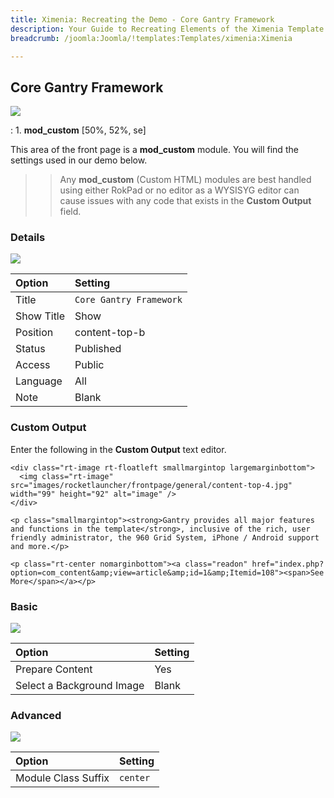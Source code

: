 ```yaml
---
title: Ximenia: Recreating the Demo - Core Gantry Framework
description: Your Guide to Recreating Elements of the Ximenia Template for Joomla
breadcrumb: /joomla:Joomla/!templates:Templates/ximenia:Ximenia

---
```


Core Gantry Framework
-----
![][demo]

:   1. **mod_custom** [50%, 52%, se]

This area of the front page is a **mod_custom** module. You will find the settings used in our demo below.

>> Any **mod_custom** (Custom HTML) modules are best handled using either RokPad or no editor as a WYSISYG editor can cause issues with any code that exists in the **Custom Output** field.

### Details
![][demo2]

| Option     | Setting                  |  
| :--------- | :----------------------- |  
| Title      | `Core Gantry Framework`  |  
| Show Title | Show                     |  
| Position   | content-top-b            |  
| Status     | Published                |  
| Access     | Public                   |  
| Language   | All                      |  
| Note       | Blank                    |  

### Custom Output
Enter the following in the **Custom Output** text editor.

~~~
<div class="rt-image rt-floatleft smallmargintop largemarginbottom">
  <img class="rt-image" src="images/rocketlauncher/frontpage/general/content-top-4.jpg" width="99" height="92" alt="image" />
</div>

<p class="smallmargintop"><strong>Gantry provides all major features and functions in the template</strong>, inclusive of the rich, user friendly administrator, the 960 Grid System, iPhone / Android support and more.</p>

<p class="rt-center nomarginbottom"><a class="readon" href="index.php?option=com_content&amp;view=article&amp;id=1&amp;Itemid=108"><span>See More</span></a></p>
~~~

### Basic
![][demo3]

| Option                    | Setting |  
| :------------------------ | :------ |  
| Prepare Content           | Yes     |  
| Select a Background Image | Blank   |

### Advanced
![][demo4]

| Option              | Setting  |  
| :------------------ | :------- |  
| Module Class Suffix | `center` |  

[demo]: assets/demo_4.jpeg
[demo2]: assets/gantry_1.jpeg
[demo3]: assets/gantry_2.jpeg
[demo4]: assets/gantry_3.jpeg